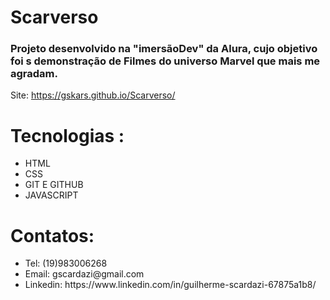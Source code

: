 # Scarverso




<h3>Projeto desenvolvido na "imersãoDev" da Alura, cujo objetivo foi s demonstração de Filmes do universo Marvel que mais me agradam.</h3>

Site: https://gskars.github.io/Scarverso/

 # Tecnologias :
 <uL>
 <li>HTML</li>
 <li>CSS</li>
 <li>GIT E GITHUB</li>
 <li> JAVASCRIPT</li>
</ul>
 
 # Contatos:
 <UL>
 <LI>Tel: (19)983006268 </LI>
 <LI>Email: gscardazi@gmail.com </LI>
 <LI>Linkedin: https://www.linkedin.com/in/guilherme-scardazi-67875a1b8/   </LI>
 </UL>



















